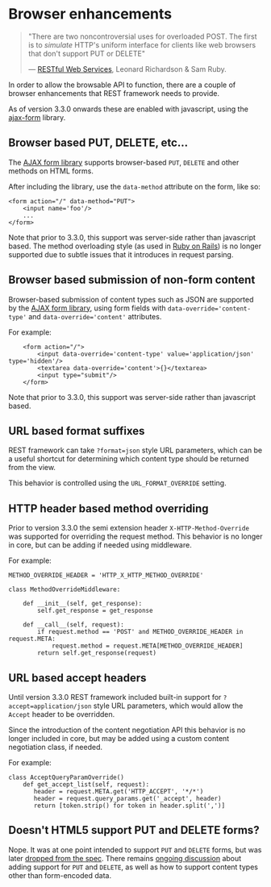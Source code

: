 # Browser enhancements

> "There are two noncontroversial uses for overloaded POST. The first is to _simulate_ HTTP's uniform interface for clients like web browsers that don't support PUT or DELETE"
>
> — [RESTful Web Services][cite], Leonard Richardson & Sam Ruby.

In order to allow the browsable API to function, there are a couple of browser enhancements that REST framework needs to provide.

As of version 3.3.0 onwards these are enabled with javascript, using the [ajax-form] library.

## Browser based PUT, DELETE, etc...

The [AJAX form library][ajax-form] supports browser-based `PUT`, `DELETE` and other methods on HTML forms.

After including the library, use the `data-method` attribute on the form, like so:

```
<form action="/" data-method="PUT">
    <input name='foo'/>
    ...
</form>
```

Note that prior to 3.3.0, this support was server-side rather than javascript based. The method overloading style (as used in [Ruby on Rails][rails]) is no longer supported due to subtle issues that it introduces in request parsing.

## Browser based submission of non-form content

Browser-based submission of content types such as JSON are supported by the [AJAX form library][ajax-form], using form fields with `data-override='content-type'` and `data-override='content'` attributes.

For example:

```
    <form action="/">
        <input data-override='content-type' value='application/json' type='hidden'/>
        <textarea data-override='content'>{}</textarea>
        <input type="submit"/>
    </form>
```

Note that prior to 3.3.0, this support was server-side rather than javascript based.

## URL based format suffixes

REST framework can take `?format=json` style URL parameters, which can be a useful shortcut for determining which content type should be returned from the view.

This behavior is controlled using the `URL_FORMAT_OVERRIDE` setting.

## HTTP header based method overriding

Prior to version 3.3.0 the semi extension header `X-HTTP-Method-Override` was supported for overriding the request method. This behavior is no longer in core, but can be adding if needed using middleware.

For example:

```
METHOD_OVERRIDE_HEADER = 'HTTP_X_HTTP_METHOD_OVERRIDE'

class MethodOverrideMiddleware:

    def __init__(self, get_response):
        self.get_response = get_response

    def __call__(self, request):
        if request.method == 'POST' and METHOD_OVERRIDE_HEADER in request.META:
            request.method = request.META[METHOD_OVERRIDE_HEADER]
        return self.get_response(request)
```

## URL based accept headers

Until version 3.3.0 REST framework included built-in support for `?accept=application/json` style URL parameters, which would allow the `Accept` header to be overridden.

Since the introduction of the content negotiation API this behavior is no longer included in core, but may be added using a custom content negotiation class, if needed.

For example:

```
class AcceptQueryParamOverride()
    def get_accept_list(self, request):
       header = request.META.get('HTTP_ACCEPT', '*/*')
       header = request.query_params.get('_accept', header)
       return [token.strip() for token in header.split(',')]
```

## Doesn't HTML5 support PUT and DELETE forms?

Nope. It was at one point intended to support `PUT` and `DELETE` forms, but was later [dropped from the spec][html5]. There remains [ongoing discussion][put_delete] about adding support for `PUT` and `DELETE`, as well as how to support content types other than form-encoded data.

[ajax-form]: https://github.com/tomchristie/ajax-form
[cite]: https://www.amazon.com/RESTful-Web-Services-Leonard-Richardson/dp/0596529260
[html5]: https://www.w3.org/TR/html5-diff/#changes-2010-06-24
[put_delete]: http://amundsen.com/examples/put-delete-forms/
[rails]: https://guides.rubyonrails.org/form_helpers.html#how-do-forms-with-put-or-delete-methods-work
